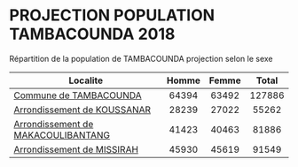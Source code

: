 # PROJECTION POPULATION TAMBACOUNDA 2018
	
Répartition de la population de TAMBACOUNDA projection selon le sexe
	
| Localite  | Homme | Femme | Total |
| --------- |:-----:|:-----:|:-----:|
| [Commune de TAMBACOUNDA](TAMBACOUNDA) | 64394 | 63492 | 127886 |
| [Arrondissement de KOUSSANAR](KOUSSANAR) | 28239 | 27022 | 55262 |
| [Arrondissement de MAKACOULIBANTANG](MAKACOULIBANTANG) | 41423 | 40463 | 81886 |
| [Arrondissement de MISSIRAH](MISSIRAH) | 45930 | 45619 | 91549 |
